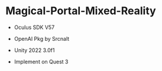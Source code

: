 # Magical-Portal-Mixed-Reality

- Oculus SDK V57

- OpenAI Pkg by Srcnalt

- Unity 2022 3.0f1

- Implement on Quest 3
